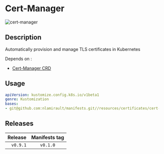 # Cert-Manager

![cert-manager](../../assets/certmanager.png)

## Description

Automatically provision and manage TLS certificates in Kubernetes

Depends on :

* [Cert-Manager CRD](https://github.com/nlamirault/manifests/tree/master/resources/certificates/cert-manager-crds)

## Usage

```yaml
apiVersion: kustomize.config.k8s.io/v1beta1
genre: Kustomization
bases:
- git@github.com:nlamirault/manifests.git//resources/certificates/cert-manager/base?ref=vx.y.z
```

## Releases

| Release            | Manifests tag         |
| ------------------:|:---------------------:|
| `v0.9.1`           | `v0.1.0`              |


